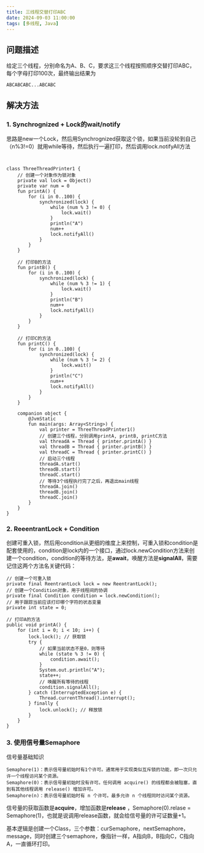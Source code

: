 ```yaml
---
title: 三线程交替打印ABC
date: 2024-09-03 11:00:00
tags: [多线程, Java]
---
```


## 问题描述
给定三个线程，分别命名为A、B、C，要求这三个线程按照顺序交替打印ABC，每个字母打印100次，最终输出结果为
```
ABCABCABC...ABCABC
```

## 解决方法

### 1. Synchrognized + Lock的wait/notify

思路是new一个Lock，然后用Synchrognized获取这个锁，如果当前没轮到自己（n%3!=0）就用while等待，然后执行一遍打印，然后调用lock.notifyAll方法

```


class ThreeThreadPrinter1 {
    // 创建一个对象作为锁对象
    private val lock = Object()
    private var num = 0
    fun printA() {
        for (i in 0..100) {
            synchronized(lock) {
                while (num % 3 != 0) {
                    lock.wait()
                }
                println("A")
                num++
                lock.notifyAll()
            }
        }
    }

    // 打印B的方法
    fun printB() {
        for (i in 0..100) {
            synchronized(lock) {
                while (num % 3 != 1) {
                    lock.wait()
                }
                println("B")
                num++
                lock.notifyAll()
            }
        }
    }

    // 打印C的方法
    fun printC() {
        for (i in 0..100) {
            synchronized(lock) {
                while (num % 3 != 2) {
                    lock.wait()
                }
                println("C")
                num++
                lock.notifyAll()
            }
        }
    }

    companion object {
        @JvmStatic
        fun main(args: Array<String>) {
            val printer = ThreeThreadPrinter1()
            // 创建三个线程，分别调用printA, printB, printC方法
            val threadA = Thread { printer.printA() }
            val threadB = Thread { printer.printB() }
            val threadC = Thread { printer.printC() }
            // 启动三个线程
            threadA.start()
            threadB.start()
            threadC.start()
            // 等待3个线程执行完了之后，再退出main线程
            threadA.join()
            threadB.join()
            threadC.join()
        }
    }
}

```

### 2. ReeentrantLock + Condition  

创建可重入锁，然后用condition从更细的维度上来控制，可重入锁和condition是配套使用的，condition是lock内的一个接口，通过lock.newCondition方法来创建一个condition，condition的等待方法，是**await**，唤醒方法是**signalAll**，需要记住这两个方法名关键代码：
```
// 创建一个可重入锁
private final ReentrantLock lock = new ReentrantLock();
// 创建一个Condition对象，用于线程间的协调
private final Condition condition = lock.newCondition();
// 用于跟踪当前应该打印哪个字符的状态变量
private int state = 0;

// 打印A的方法
public void printA() {
    for (int i = 0; i < 10; i++) {
        lock.lock(); // 获取锁
        try {
            // 如果当前状态不是0，则等待
            while (state % 3 != 0) {
                condition.await();
            }
            System.out.println("A");
            state++;
            // 唤醒所有等待的线程
            condition.signalAll();
        } catch (InterruptedException e) {
            Thread.currentThread().interrupt();
        } finally {
            lock.unlock(); // 释放锁
        }
    }
}
```

### 3. 使用信号量Semaphore
信号量基础知识
```
Semaphore(1)：表示信号量初始时有1个许可。通常用于实现类似互斥锁的功能，即一次只允许一个线程访问某个资源。
Semaphore(0)：表示信号量初始时没有许可。任何调用 acquire() 的线程都会被阻塞，直到有其他线程调用 release() 增加许可。
Semaphore(n)：表示信号量初始时有 n 个许可。最多允许 n 个线程同时访问某个资源。
```

信号量的获取函数是**acquire**，增加函数是**release** ，Semaphore(0).relase = Semaphore(1)，也就是说调用release函数，就会给信号量的许可证数量+1。

基本逻辑是创建一个Class，三个参数：curSemaphore，nextSemaphore，message，同时创建三个semaphore，像指针一样，A指向B，B指向C，C指向A，一直循环打印。

